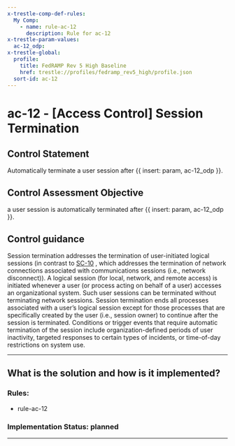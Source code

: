 ```yaml
---
x-trestle-comp-def-rules:
  My Comp:
    - name: rule-ac-12
      description: Rule for ac-12
x-trestle-param-values:
  ac-12_odp:
x-trestle-global:
  profile:
    title: FedRAMP Rev 5 High Baseline
    href: trestle://profiles/fedramp_rev5_high/profile.json
  sort-id: ac-12
---
```


# ac-12 - \[Access Control\] Session Termination

## Control Statement

Automatically terminate a user session after {{ insert: param, ac-12_odp }}.

## Control Assessment Objective

a user session is automatically terminated after {{ insert: param, ac-12_odp }}.

## Control guidance

Session termination addresses the termination of user-initiated logical sessions (in contrast to [SC-10](#sc-10) , which addresses the termination of network connections associated with communications sessions (i.e., network disconnect)). A logical session (for local, network, and remote access) is initiated whenever a user (or process acting on behalf of a user) accesses an organizational system. Such user sessions can be terminated without terminating network sessions. Session termination ends all processes associated with a user’s logical session except for those processes that are specifically created by the user (i.e., session owner) to continue after the session is terminated. Conditions or trigger events that require automatic termination of the session include organization-defined periods of user inactivity, targeted responses to certain types of incidents, or time-of-day restrictions on system use.

______________________________________________________________________

## What is the solution and how is it implemented?

<!-- For implementation status enter one of: implemented, partial, planned, alternative, not-applicable -->

<!-- Note that the list of rules under ### Rules: is read-only and changes will not be captured after assembly to JSON -->

<!-- Add control implementation description here for control: ac-12 -->

### Rules:

  - rule-ac-12

### Implementation Status: planned

______________________________________________________________________
